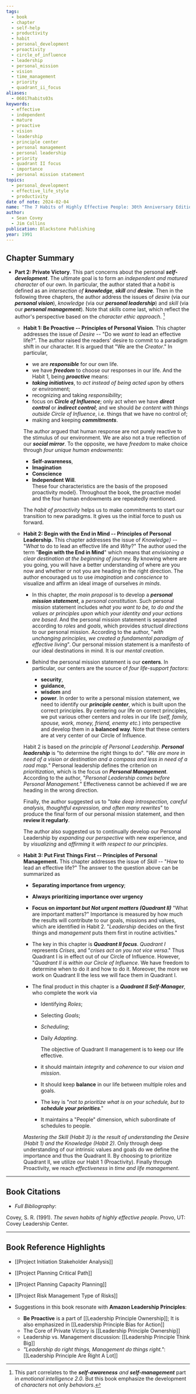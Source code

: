 ```yaml
---
tags:
  - book
  - chapter
  - self-help
  - productivity
  - habit
  - personal_development
  - proactivity
  - circle_of_influence
  - leadership
  - personal_mission
  - vision
  - time_management
  - priority
  - quadrant_ii_focus
aliases:
  - 06017habits03s
keywords:
  - effective
  - independent
  - mature
  - proactive
  - vision
  - leadership
  - principle center
  - personal management
  - personal leadership
  - priority
  - quadrant II focus
  - importance
  - personal mission statement
topics:
  - personal_development
  - effective_life_style
  - productivity
date of note: 2024-02-04
name: "The 7 Habits of Highly Effective People: 30th Anniversary Edition"
author:
  - Sean Covey
  - Jim Collins
publication: Blackstone Publishing
year: 1991
---
```


## Chapter Summary

- **Part 2: Private Victory**. This part concerns about the personal ***self-development***. The ultimate goal is to form an *independent and matured character* of our own. In particular, the author stated that a *habit* is defined as an *intersection of **knowledge**, **skill** and **desire***. Then in the following three chapters, the author address the issues of *desire* (via our ***personal vision***), *knowledge* (via our ***personal leadership***) and *skill* (via our ***personal management***). Note that *skills* come last, which reflect the author's perspective based on the *character ethic approach*. [^1]
  
	- **Habit 1: Be Proactive -- Principles of Personal Vision**. This chapter addresses the issue of _Desire_ -- "Do we _want to_ lead an effective life?". The author raised the readers' desire to commit to a paradigm shift in our character. It is argued that "We are the _Creator_." In particular, 
		- we are ***responsible*** for our own life.
		- we have ***freedom*** to choose our responses in our life. 
		  And the Habit 1, being ***proactive*** means:
		- ***taking initiatives***, to _act instead of being acted upon_ by others or environment;
		- recognizing and taking *responsibility*;
		- focus on ***Circle of Influence***; only act when we have ***direct control*** or ***indirect control***; and we should _be content with things outside Circle of Influence_, i.e. things that we have no control of;
		- making and keeping ***commitments***.
		
		The author argued that human response are not purely reactive to the stimulus of our environment. We are also not a true reflection of our ***social mirror***. To the opposite, we have *freedom* to make choice through *four unique human endowments*:  
		- **Self-awareness**,  
		- **Imagination**
		- **Conscience**
		- **Independent Will**.  
		These four characteristics are the basis of the proposed proactivity model}. Throughout the book, the proactive model and the four human endowments are repeatedly mentioned. 
		
		The _habit of proactivity_ helps us to make commitments to start our transition to new paradigms. It gives us the initial force to push us forward.
		
	- **Habit 2: Begin with the End in Mind -- Principles of Personal Leadership.** This chapter addresses the issue of _Knowledge}_ -- "_What_ to do to lead an effective life and _Why_?" The author used the term "__Begin with the End in Mind__" which means that _envisioning a clear destination at the beginning of journey._  By knowing where are you going, you will have a better understanding of where are you now and whether or not you are heading in the right direction. The author encouraged us to use _imagination_ and _conscience_ to visualize and affirm an ideal image of ourselves _in minds_.  
	  
		 - In this chapter, _the main proposal_ is to develop a ***personal mission statement***, a *personal constitution*. Such personal mission statement includes *what you want to be, to do and the values or principles upon which your identity and your actions are based*. And the personal mission statement is separated according to *roles* and *goals*, which provides *structual directions* to our personal mission. According to the author, "*with unchanging principles, we created a fundamental paradigm of effective living*". Our personal mission statement is a manifesto of our ideal destinations in mind.  It is our *mental creation*.
		   
		 - Behind the personal mission statement is our **centers**. In particular, our centers are the source of *four life-support factors*: 
			 - **security**, 
			 - **guidance**,
			 - **wisdom** and 
			 - **power**. 
			   In order to write a personal mission statement, we need to identify our ***principle center***, which is built upon the correct principles. By centering our life on correct principles, we put various other centers and roles in our life (*self, family, spouse, work, money, friend, enemy etc.*) into perspective and develop them in a **balanced way**. Note that these centers are at very center of our Circle of Influence. 
		
		Habit 2 is based on *the principle of Personal Leadership*. ***Personal leadership*** is "to determine the right things to do". "*We are more in need of a vision or destination and a compass and less in need of a road map.*" Personal leadership defines the criterion on *prioritization*, which is the focus on ***Personal Management***. According to the author, "*Personal Leadership comes before Personal Management.*" Effectiveness cannot be achieved if we are heading in the wrong direction.
		
		Finally, the author suggested us to "*take deep introspection, careful analysis, thoughtful expression, and often many rewrites*" to produce the final form of our personal mission statement, and then **review it regularly**. 
		
		The author also suggested us to continually develop our Personal Leadership by *expanding our perspective* with new experience, and by *visualizing* and *affirming* it *with respect to our principles*.
		
	- **Habit 3: Put First Things First -- Principles of Personal Management.** This chapter addresses the issue of _Skill_ -- "_How_ to lead an effective life?"  The answer to the question above can be summarized as
		- **Separating importance from urgency**;
		- **Always prioritizing importance over urgency**
		- **Focus on *important but Not urgent matters (Quadrant II)***
		"What are important matters?" Importance is measured by how much the results will contribute to our goals, missions and values, which are identified in Habit 2. "_Leadership_ decides on the first things and _management_ puts them first in routine activities."
		
		- The key in this chapter is ***Quadrant II focus***. *Quadrant I* represents *Crises*, and "*crises act on you not vice versa*." Thus Quadrant I is in effect out of our Circle of Influence. However, "*Quadrant II is within our Circle of Influence*. We have freedom to determine when to do it and how to do it. Moreover, the more we work on Quadrant II the less we will face them in Quadrant I. 
		  
		- The final product in this chapter is a ***Quadrant II Self-Manager***, who complete the work via
			- Identifying *Roles*;
			- Selecting *Goals*;
			- *Scheduling*;
			- Daily *Adapting*.
			  
			  The objective of Quadrant II management is to keep our life effective. 
			- it should maintain *integrity* and *coherence* to our *vision and mission*. 
			- It should keep **balance** in our life between multiple roles and goals. 
			- The key is "*not to prioritize what is on your schedule, but to **schedule your priorities***."
			- It maintains a "People" dimension, which subordinate of schedules to people.
			  
		*Mastering the Skill (Habit 3) is the result of understanding the Desire (Habit 1) and the Knowledge (Habit 2)*. Only through deep understanding of our intrinsic values and goals do we define the importance and thus the Quadrant II. By choosing to prioritize Quadrant II, we utilize our Habit 1 (Proactivity). Finally through Proactivity, we reach *effectiveness* in *time and life management*. 

[^1]: This part correlates to the ***self-awareness** and **self-management*** part in *emotional intelligence 2.0*. But this book emphasize the development of *characters* not only *behaviors*.

----------
## Book Citations

- *Full Bibliography*:

Covey, S. R. (1991). _The seven habits of highly effective people_. Provo, UT: Covey Leadership Center.

-----------
##  Book Reference Highlights

- [[Project Initiation Stakeholder Analysis]] 
- [[Project Planning Critical Path]]
- [[Project Planning Capacity Planning]]
- [[Project Risk Management Type of Risks]]



- Suggestions in this book resonate with **Amazon Leadership Principles**:
	- **Be Proactive** is a part of [[Leadership Principle Ownership]]; It is also emphasized in [[Leadership Principle Bias for Action]]
	- The Core of Private Victory is [[Leadership Principle Ownership]]
	- Leadership vs. Management discussion: [[Leadership Principle Think Big]]
	- *"Leadership do right things, Management do things right."*:  [[Leadership Principle Are Right A Lot]]